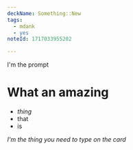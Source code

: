 ```yaml
---
deckName: Something::New
tags:
  - mdank
  - yes
noteId: 1717033955202

---
```


I'm the prompt

# What an amazing

* *thing*
* that
* is

*I'm the thing you need to type on the card*